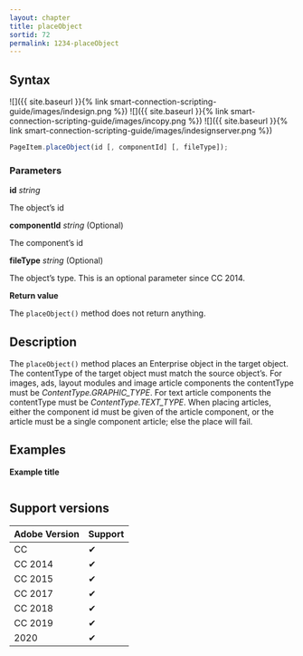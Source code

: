 ```yaml
---
layout: chapter
title: placeObject
sortid: 72
permalink: 1234-placeObject
---
```

## Syntax

![]({{ site.baseurl }}{% link smart-connection-scripting-guide/images/indesign.png %}) ![]({{ site.baseurl }}{% link smart-connection-scripting-guide/images/incopy.png %}) ![]({{ site.baseurl }}{% link smart-connection-scripting-guide/images/indesignserver.png %})
```javascript
PageItem.placeObject(id [, componentId] [, fileType]);
```

### Parameters

**id** *string*

The object’s id

**componentId** *string* (Optional)

The component’s id

**fileType** *string* (Optional)

The object’s type. This is an optional parameter since CC 2014.

**Return value**

The `placeObject()` method does not return anything.

## Description

The `placeObject()` method places an Enterprise object in the target object. The contentType of the target object must match the source object’s. For images, ads, layout modules and image article components the contentType must be *ContentType.GRAPHIC_TYPE*. For text article components the contentType must be *ContentType.TEXT_TYPE*.
When placing articles, either the component id must be given of the article component, or the article must be a single component article; else the place will fail.

## Examples

**Example title**

```javascript

```

## Support versions

| Adobe Version | Support |
|---------------|---------|
| CC            | ✔       |
| CC 2014       | ✔       |
| CC 2015       | ✔       |
| CC 2017       | ✔       |
| CC 2018       | ✔       |
| CC 2019       | ✔       |
| 2020          | ✔       |
